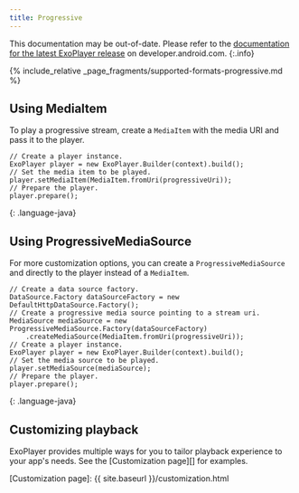 ```yaml
---
title: Progressive
---
```


This documentation may be out-of-date. Please refer to the
[documentation for the latest ExoPlayer release][] on developer.android.com.
{:.info}

{% include_relative _page_fragments/supported-formats-progressive.md %}

## Using MediaItem ##

To play a progressive stream, create a `MediaItem` with the media URI and pass
it to the player.

~~~
// Create a player instance.
ExoPlayer player = new ExoPlayer.Builder(context).build();
// Set the media item to be played.
player.setMediaItem(MediaItem.fromUri(progressiveUri));
// Prepare the player.
player.prepare();
~~~
{: .language-java}

## Using ProgressiveMediaSource ##

For more customization options, you can create a `ProgressiveMediaSource` and
directly to the player instead of a `MediaItem`.

~~~
// Create a data source factory.
DataSource.Factory dataSourceFactory = new DefaultHttpDataSource.Factory();
// Create a progressive media source pointing to a stream uri.
MediaSource mediaSource = new ProgressiveMediaSource.Factory(dataSourceFactory)
    .createMediaSource(MediaItem.fromUri(progressiveUri));
// Create a player instance.
ExoPlayer player = new ExoPlayer.Builder(context).build();
// Set the media source to be played.
player.setMediaSource(mediaSource);
// Prepare the player.
player.prepare();
~~~
{: .language-java}

## Customizing playback ##

ExoPlayer provides multiple ways for you to tailor playback experience to your
app's needs. See the [Customization page][] for examples.

[documentation for the latest ExoPlayer release]: https://developer.android.com/guide/topics/media/exoplayer/progressive
[Customization page]: {{ site.baseurl }}/customization.html
